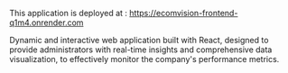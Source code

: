 This application is deployed at : https://ecomvision-frontend-q1m4.onrender.com

Dynamic and interactive web application built with React, designed to provide administrators with real-time insights and comprehensive data visualization, to effectively monitor the company's performance metrics.


